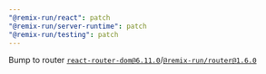 ```yaml
---
"@remix-run/react": patch
"@remix-run/server-runtime": patch
"@remix-run/testing": patch
---
```


Bump to router [`react-router-dom@6.11.0`](https://github.com/remix-run/react-router/releases/tag/react-router%406.11.0)/[`@remix-run/router@1.6.0`](https://github.com/remix-run/react-router/blob/main/packages/router/CHANGELOG.md#160)
